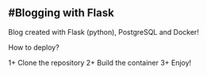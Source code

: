#Blogging with Flask
---

Blog created with Flask (python), PostgreSQL and Docker!


How to deploy?

1+ Clone the repository
2+ Build the container
3+ Enjoy!


